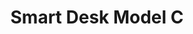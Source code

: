 ---
layout: project
title: "Smart Desk Model C"
client: "Livecopper"
year: "2021"
sector: "Consumer electronics, smart home"
description: "The Smart Desk Model C is a desk accessory consolidating all laptop connections into one plug, while optimizing your workstation for conference calls, voice commands, environment monitoring and other user-enabled functions."
brief: "Livecopper, a startup aspiring to lead the market for smart desk accessories, approached Keydesign to design their first-generation products with a clear vision of future growth, keeping costs and functionality in balance. The first product, Smart Desk Model C needed to spearhead the brand as an innovative and hacker-friendly smart accessory."
solution: "Livecopper’s target audience consists of Apple product users who are also hackers/gamers. These two worlds had to be integrated into Livecopper’s visual identity. The result is a clean design, composed of aluminum and glass, that features a glowing light, embodying the rebellious spark of independence that represents the hacker ethos. These first-generation products required a well-defined vision and direction, along with an understanding of achieving that vision without breaking the budget, so that Livecopper can bring its products to market and succeed in their long term growth plans."
services:
 - "design research"
 - "ideation"
 - "branding and identity"
 - "user-centered design"
 - "prototyping"
 - "3D CAD modeling"
 - "design for manufacturing (DFM)"
 - "photorealistic rendering"
 - "color"
 - "material"
 - "finish selection (CMF)"
 - "design documentation (tech pack)"
 - "collaboration with engineers and developers"
 - "manufacturing support"
link: "https://livecopper.com/smart-desk-summary/"
main_image: "/assets/images/projects/live_copper__smart_desk_model_C/h_w_Smart desk Model C.jpg"
images:
 - "/assets/images/projects/live_copper__smart_desk_model_C/p_w_Smart desk Model C_01.jpg"
 - "/assets/images/projects/live_copper__smart_desk_model_C/p_w_Smart desk Model C_02.jpg"
 - "/assets/images/projects/live_copper__smart_desk_model_C/p_w_Smart desk Model C_03.jpg"
 - "/assets/images/projects/live_copper__smart_desk_model_C/p_w_Smart desk Model C_04.jpg"
 - "/assets/images/projects/live_copper__smart_desk_model_C/p_w_Smart desk Model C_05.jpg"

---